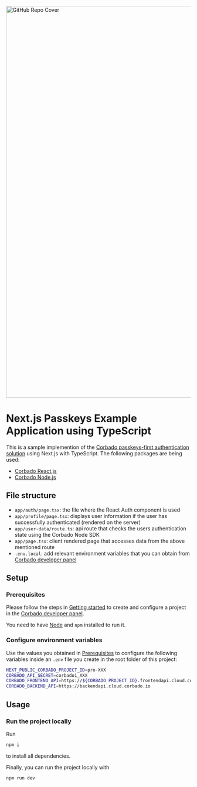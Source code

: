 <img width="1070" alt="GitHub Repo Cover" src="https://github.com/corbado/corbado-php/assets/18458907/aa4f9df6-980b-4b24-bb2f-d71c0f480971">

# Next.js Passkeys Example Application using TypeScript

This is a sample implemention of the [Corbado passkeys-first authentication solution](https://www.corbado.com) using Next.js with TypeScript. The following packages are being used:

- [Corbado React.js](https://github.com/corbado/javascript/tree/develop/packages/react)
- [Corbado Node.js](https://github.com/corbado/corbado-nodejs)

## File structure

- `app/auth/page.tsx`: the file where the React Auth component is used
- `app/profile/page.tsx`: displays user information if the user has successfully authenticated (rendered on the server)
- `app/user-data/route.ts`: api route that checks the users authentication state using the Corbado Node SDK
- `app/page.tsx`: client rendered page that accesses data from the above mentioned route
- `.env.local`: add relevant environment variables that you can obtain
  from [Corbado developer panel](https://app.corbado.com/)

## Setup

### Prerequisites

Please follow the steps in [Getting started](https://docs.corbado.com/overview/getting-started) to create and configure
a project in the [Corbado developer panel](https://app.corbado.com/).

You need to have [Node](https://nodejs.org/en/download) and `npm` installed to run it.

### Configure environment variables

Use the values you obtained in [Prerequisites](#prerequisites) to configure the following variables inside an `.env`
file you create in the root folder of this project:

```sh
NEXT_PUBLIC_CORBADO_PROJECT_ID=pro-XXX
CORBADO_API_SECRET=corbado1_XXX
CORBADO_FRONTEND_API=https://${CORBADO_PROJECT_ID}.frontendapi.cloud.corbado.io
CORBADO_BACKEND_API=https://backendapi.cloud.corbado.io
```

## Usage

### Run the project locally

Run

```bash
npm i
```

to install all dependencies.

Finally, you can run the project locally with

```bash
npm run dev
```
